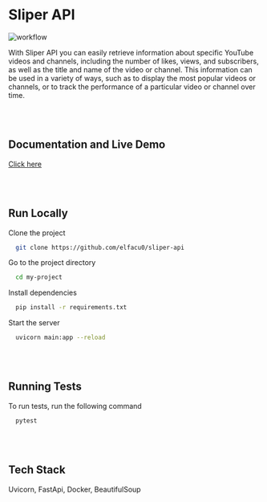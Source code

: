 # Sliper API
![workflow](https://github.com/elfacu0/sliper-api/actions/workflows/main.yml/badge.svg)

With Sliper API you can easily retrieve information about specific YouTube videos and channels, including the number of likes, views, and subscribers, as well as the title and name of the video or channel. This information can be used in a variety of ways, such as to display the most popular videos or channels, or to track the performance of a particular video or channel over time.

<br/><br/>


## Documentation and Live Demo

[Click here](https://sliper.fly.dev/docs)

<br/><br/>

## Run Locally

Clone the project

```bash
  git clone https://github.com/elfacu0/sliper-api
```

Go to the project directory

```bash
  cd my-project
```

Install dependencies

```bash
  pip install -r requirements.txt
```

Start the server

```bash
  uvicorn main:app --reload
```

<br/><br/>

## Running Tests

To run tests, run the following command

```bash
  pytest
```

<br/><br/>


## Tech Stack

Uvicorn, FastApi, Docker,  BeautifulSoup